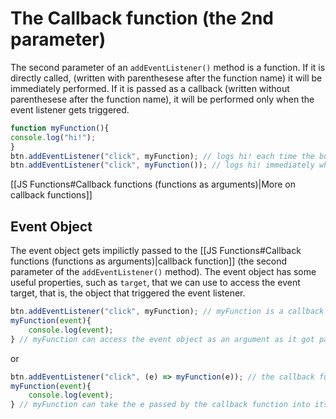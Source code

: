 # The Callback function (the 2nd parameter)

The second parameter of an `addEventListener()` method is a function. 
If it is directly called, (written with parenthesese after the function name) it will be immediately performed. If it is passed as a callback (written without parenthesese after the function name), it will be performed only when the event listener gets triggered.

```js
function myFunction(){
console.log("hi!");
}
btn.addEventListener("click", myFunction); // logs hi! each time the button gets clicked
btn.addEventListener("click", myFunction()); // logs hi! immediately when this code line gets called, and does not do it afterwards

```

[[JS Functions#Callback functions (functions as arguments)|More on callback functions]]

## Event Object

The event object gets impilictly passed to the [[JS Functions#Callback functions (functions as arguments)|callback function]] (the second parameter of the `addEventListener()` method). The event object has some useful properties, such as `target`, that we can use to access the event target, that is, the object that triggered the event listener.

```js
btn.addEventListener("click", myFunction); // myFunction is a callback function, does not have any arguments passed expilictly
myFunction(event){
	console.log(event);
} // myFunction can access the event object as an argument as it got passed implicitly by the event listener
```

or

```js
btn.addEventListener("click", (e) => myFunction(e)); // the callback function is an arrow function that has a paremeter of e. The addEventListener method always  passes the event object to its callback function. In the callback function body, we call myFunction and pass it as an argument the parameter e. 
myFunction(event){
	console.log(event);
} // myFunction can take the e passed by the callback function into its paremeter event
```